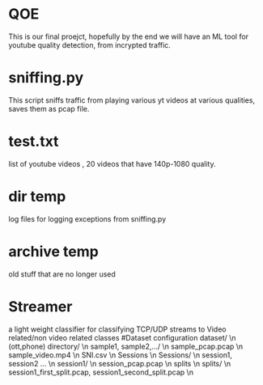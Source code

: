# QOE
This is our final proejct,
hopefully by the end we will have an ML tool for youtube quality detection,
from incrypted traffic.
# sniffing.py
This script sniffs traffic from playing various yt videos at various qualities,
saves them as pcap file.
# test.txt
list of youtube videos , 20 videos that have 140p-1080 quality.
# dir temp
log files for logging exceptions from sniffing.py
# archive temp
old stuff that are no longer used
# Streamer
a light weight classifier for classifying TCP/UDP streams to Video related/non video related classes
#Dataset configuration
dataset/ \n
(ott,phone) directory/ \n
sample1, sample2,.../ \n
sample_pcap.pcap \n
sample_video.mp4 \n
SNI.csv \n 
Sessions \n
Sessions/ \n
session1, session2 ... \n
session1/ \n
session_pcap.pcap \n
splits \n
splits/ \n
session1_first_split.pcap, session1_second_split.pcap \n
